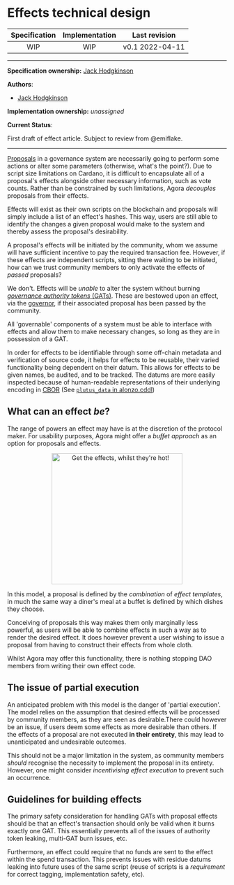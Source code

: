 # Effects technical design

| Specification | Implementation    | Last revision |
|:-----------:|:--------------:|:-------------:|
| WIP         |  WIP           | v0.1 2022-04-11 |

---

**Specification ownership:** [Jack Hodgkinson]

**Authors**:

-   [Jack Hodgkinson]

**Implementation ownership:** _unassigned_

[Jack Hodgkinson]: https://github.com/jhodgdev

**Current Status**:

First draft of effect article. Subject to review from @emiflake.

---

[Proposals](proposals.md) in a governance system are necessarily going to perform some actions or alter some parameters (otherwise, what's the point?). Due to script size limitations on Cardano, it is difficult to encapsulate all of a proposal's effects alongside other necessary information, such as vote counts. Rather than be constrained by such limitations, Agora _decouples_ proposals from their effects.

Effects will exist as their own scripts on the blockchain and proposals will simply include a list of an effect's hashes. This way, users are still able to identify the changes a given proposal would make to the system and thereby assess the proposal's desirability.

A proposal's effects will be initiated by the community, whom we assume will have sufficient incentive to pay the required transaction fee. However, if these effects are independent scripts, sitting there waiting to be initiated, how can we trust community members to only activate the effects of _passed_ proposals?

We don't. Effects will be _unable_ to alter the system without burning [_governance authority tokens_ (GATs)](authority-tokens.md). These are bestowed upon an effect, via the [governor](governor.md), if their associated proposal has been passed by the community.

All 'governable' components of a system must be able to interface with effects and allow them to make necessary changes, so long as they are in possession of a GAT.

In order for effects to be identifiable through some off-chain metadata and verification of source code, it helps for effects to be reusable, their varied functionality being dependent on their datum. This allows for effects to be given names, be audited, and to be tracked. The datums are more easily inspected because of human-readable representations of their underlying encoding in [CBOR](https://en.wikipedia.org/wiki/CBOR) (See [`plutus_data` in alonzo.cddl](https://github.com/input-output-hk/cardano-ledger/blob/master/eras/alonzo/test-suite/cddl-files/alonzo.cddl#L274-L279))

## What can an effect _be_?

The range of powers an effect may have is at the discretion of the protocol maker. For usability purposes, Agora might  offer a _buffet approach_ as an option for proposals and effects.

<p align="center">
  <img height=300 src="https://images.unsplash.com/photo-1583338917496-7ea264c374ce?ixlib=rb-1.2.1&ixid=MnwxMjA3fDB8MHxwaG90by1wYWdlfHx8fGVufDB8fHx8&auto=format&fit=crop&w=1740&q=80" alt="Get the effects, whilst they're hot!"/>
</p>

In this model, a proposal is defined by the _combination_ of _effect templates_, in much the same way a diner's meal at a buffet is defined by which dishes they choose.

Conceiving of proposals this way makes them only marginally less powerful, as users will be able to combine effects in such a way as to render the desired effect. It does however prevent a user wishing to issue a proposal from having to construct their effects from whole cloth.

Whilst Agora may offer this functionality, there is nothing stopping DAO members from writing their own effect code.

## The issue of partial execution

An anticipated problem with this model is the danger of 'partial execution'. The model relies on the assumption that desired effects will be processed by community members, as they are seen as desirable.There could however be an issue, if users deem some effects as more desirable than others. If the effects of a proposal are not executed **in their entirety**, this may lead to unanticipated and undesirable outcomes.

This should not be a major limitation in the system, as community members _should_ recognise the necessity to implement the proposal in its entirety. However, one might consider _incentivising effect execution_ to prevent such an occurrence.

## Guidelines for building effects

The primary safety consideration for handling GATs with proposal effects should be that an effect's transaction should only be valid when it burns exactly one GAT. This essentially prevents all of the issues of authority token leaking, multi-GAT burn issues, etc.

Furthermore, an effect could require that no funds are sent to the effect within the spend transaction. This prevents issues with residue datums leaking into future uses of the same script (reuse of scripts is a *requirement* for correct tagging, implementation safety, etc).
